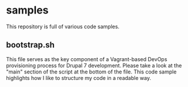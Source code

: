 # samples

This repository is full of various code samples.

## bootstrap.sh
This file serves as the key component of a Vagrant-based DevOps provisioning process for Drupal 7 development. Please take a look at the "main" section of the script at the bottom of the file. This code sample highlights how I like to structure my code in a readable way.
